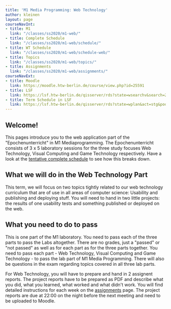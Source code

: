 ```yaml
---
title: 'M1 Media Programming: Web Technology'
author: kleinen
layout: page
courseNavInt:
- title: M1
  link: "/classes/ss2020/m1-web/"
- title: Complete Schedule
  link: "/classes/ss2020/m1-web/schedule/"
- title: WT Schedule
  link: "/classes/ss2020/m1-web/schedule-web/"
- title: Topics
  link: "/classes/ss2020/m1-web/topics/"
- title: Assignments
  link: "/classes/ss2020/m1-web/assignments/"
courseNavExt:
- title: Moodle
  link: https://moodle.htw-berlin.de/course/view.php?id=25591
- title: LSF
  link: https://lsf.htw-berlin.de/qisserver/rds?state=wsearchv&search=2&veranstaltung.veranstid=160911
- title: Term Schedule in LSF
  link: https://lsf.htw-berlin.de/qisserver/rds?state=wplan&act=stg&pool=stg&P.subc=plan&k_abstgv.abstgvnr=312&idcol=k_abstgv.abstgvnr&idval=312&r_zuordabstgv.semvonint=1&k_abstgv.dtxt=internationale&missing=allTerms&r_zuordabstgv.sembisint=1&purge=n&getglobal=n&text=Internationale+Medieninformatik+%28M%29%2C+PrüfungsOrdnung+20162
---
```


## Welcome!

This pages introduce you to the web application part of the "Epochenunterricht" in M1 Mediaprogramming.
The Epochenunterricht consists of 3 x 5 laboratory sessions for the three study focuses Web Technology,
Visual Computing and Game Technology respectively. Have a look at the [tentative complete schedule](schedule) to
see how this breaks down.

## What we will do in the Web Technology Part

This term, we will focus on two topics tightly related to our web technology curriculum that are of use in all areas of computer science: Usability and publishing and deploying stuff.
You will need to hand in two little projects: the results of one usability tests and something published or deployed on the web.

## What you need to do to pass

This is one part of the M1 laboratory. You need to pass each of the three parts to pass the Labs altogether. There are no grades,
just a "passed" or "not passed" as well as for each part as for the three parts together. You need to pass
each part - Web Technology, Visual Computing and Game Technology - to pass the lab part of M1 Media Programming.
There will also be questions in the exam regarding topics covered in all three lab parts.

For Web Technology, you will have to prepare and hand in 2 assignent reports. The project reports have to be prepared as PDF and describe what you did, what you learned, what worked and
what didn't work. You will find detailed instructions for each week on the [assignments](assignments) page.
The project reports are due at 22:00 on the night before the next meeting and need to be uploaded to Moodle.
